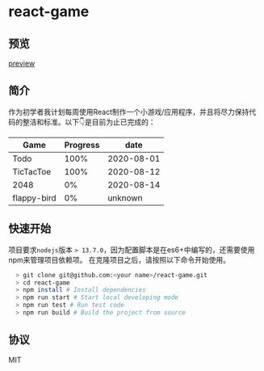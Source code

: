 # react-game

## 预览

[preview](https://image.innoweb.cn/2020-08-14-015734.png)

## 简介

作为初学者我计划每周使用React制作一个小游戏/应用程序，并且将尽力保持代码的整洁和标准。以下👇是目前为止已完成的：

| **Game**    | **Progress** | **date**   |
| ----------- | ------------ | ---------- |
| Todo        | 100%         | 2020-08-01 |
| TicTacToe   | 100%         | 2020-08-12 |
| 2048        | 0%           | 2020-08-14 |
| flappy-bird | 0%           | unknown    |

## 快速开始

项目要求`nodejs`版本 `> 13.7.0`，因为配置脚本是在es6+中编写的，还需要使用npm来管理项目依赖项。 在克隆项目之后，请按照以下命令开始使用。

```bash
  > git clone git@github.com:<your name>/react-game.git
  > cd react-game
  > npm install # Install dependencies
  > npm run start # Start local developing mode
  > npm run test # Run test code
  > npm run build # Build the project from source
```

## 协议

MIT